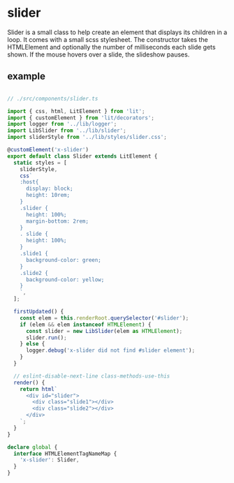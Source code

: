 # slider

Slider is a small class to help create an element that displays its children in a loop. It comes with a small scss stylesheet. The constructor takes the HTMLElement and optionally the number of milliseconds each slide gets shown. If the mouse hovers over a slide, the slideshow pauses.

## example

```typescript

// ./src/components/slider.ts

import { css, html, LitElement } from 'lit';
import { customElement } from 'lit/decorators';
import logger from '../lib/logger';
import LibSlider from '../lib/slider';
import sliderStyle from '../lib/styles/slider.css';

@customElement('x-slider')
export default class Slider extends LitElement {
  static styles = [
    sliderStyle,
    css`
    :host{
      display: block;
      height: 10rem;
    }
    .slider {
      height: 100%;
      margin-bottom: 2rem;
    }
    . slide {
      height: 100%;
    }
    .slide1 {
      background-color: green;
    }
    .slide2 {
      background-color: yellow;
    }
    `,
  ];

  firstUpdated() {
    const elem = this.renderRoot.querySelector('#slider');
    if (elem && elem instanceof HTMLElement) {
      const slider = new LibSlider(elem as HTMLElement);
      slider.run();
    } else {
      logger.debug('x-slider did not find #slider element');
    }
  }

  // eslint-disable-next-line class-methods-use-this
  render() {
    return html`
      <div id="slider">
        <div class="slide1"></div>
        <div class="slide2"></div>
      </div>
    `;
  }
}

declare global {
  interface HTMLElementTagNameMap {
    'x-slider': Slider,
  }
}

```
